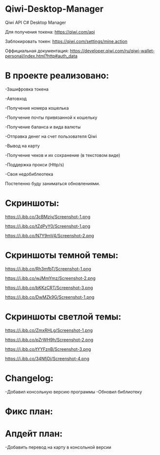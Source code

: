 # Qiwi-Desktop-Manager
Qiwi API C# Desktop Manager

Для получения токена:
https://qiwi.com/api

Заблокировать токен:
https://qiwi.com/settings/mine.action

Оффициальная документация:
https://developer.qiwi.com/ru/qiwi-wallet-personal/index.html?http#auth_data

# В проекте реализовано: 

-Зашифровка токена

-Автовход

-Получение номера кошелька

-Получение почты привязанной к кошельку

-Получение баланса и вида валюты

-Отправка денег на счет пользователя Qiwi

-Вывод на карту

-Получение чеков и их сохранение (в текстовом виде)

-Поддержка прокси (Http/s)

-Своя недобиблеотека

Постепенно буду заниматься обновлениями.

# Скриншоты:

https://i.ibb.co/3cBMzjy/Screenshot-1.png

https://i.ibb.co/tZdPyY0/Screenshot-1.png

https://i.ibb.co/N7Y9mV4/Screenshot-2.png

# Скриншоты темной темы:
https://i.ibb.co/Rh3mfbT/Screenshot-1.png

https://i.ibb.co/wJMmYmz/Screenshot-2.png

https://i.ibb.co/bKKzCRT/Screenshot-3.png

https://i.ibb.co/DwMZk9G/Screenshot-1.png

# Скриншоты светлой темы:

https://i.ibb.co/ZmxRHLg/Screenshot-1.png

https://i.ibb.co/pZrWH9h/Screenshot-2.png

https://i.ibb.co/tYYFznB/Screenshot-3.png

https://i.ibb.co/34NfjDj/Screenshot-4.png

# Changelog:

-Добавил консольную версию программы
-Обновил библиотеку

# Фикс план:

# Апдейт план:

-Добавить перевод на карту в консольной версии
